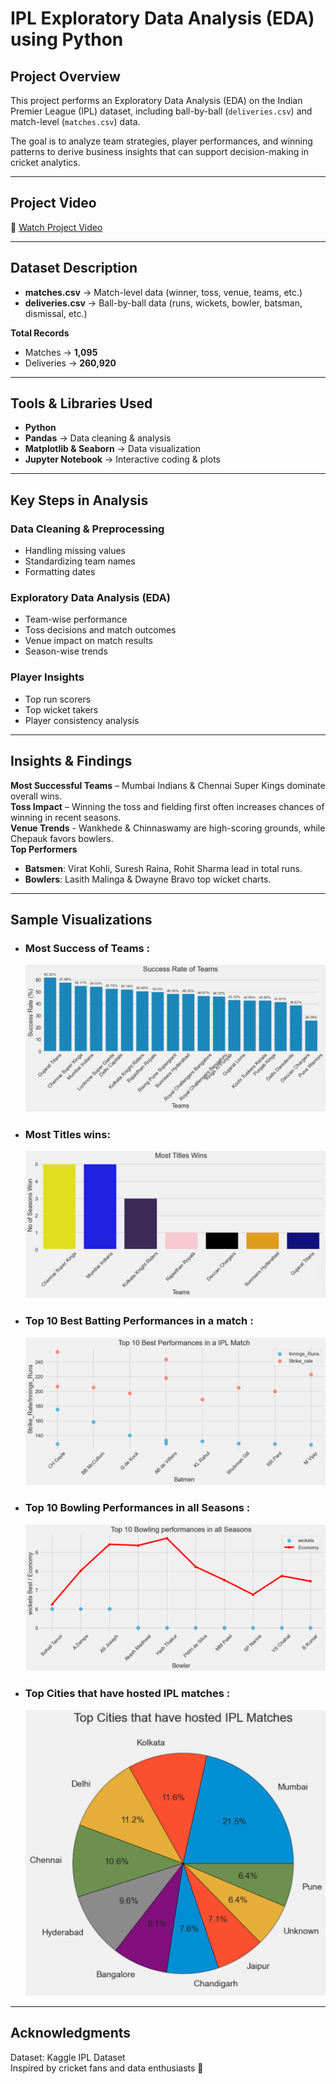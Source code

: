 # IPL Exploratory Data Analysis (EDA) using Python

##  Project Overview
This project performs an Exploratory Data Analysis (EDA) on the Indian Premier League (IPL) dataset, including ball-by-ball (`deliveries.csv`) and match-level (`matches.csv`) data.  

The goal is to analyze team strategies, player performances, and winning patterns to derive business insights that can support decision-making in cricket analytics.  

---
## Project Video

🎥 [Watch Project Video](https://www.youtube.com/watch?v=KVht8JVterQ)


---

## Dataset Description
- **matches.csv** → Match-level data (winner, toss, venue, teams, etc.)  
- **deliveries.csv** → Ball-by-ball data (runs, wickets, bowler, batsman, dismissal, etc.)  

 **Total Records**  
- Matches → **1,095**  
- Deliveries → **260,920**  

---

## Tools & Libraries Used
- **Python** 
- **Pandas** → Data cleaning & analysis 
- **Matplotlib & Seaborn** → Data visualization  
- **Jupyter Notebook** → Interactive coding & plots  

---

##  Key Steps in Analysis
###  Data Cleaning & Preprocessing
- Handling missing values  
- Standardizing team names  
- Formatting dates  

###  Exploratory Data Analysis (EDA)
- Team-wise performance  
- Toss decisions and match outcomes  
- Venue impact on match results  
- Season-wise trends  

###  Player Insights
- Top run scorers  
- Top wicket takers  
- Player consistency analysis  

---

##  Insights & Findings
 **Most Successful Teams** – Mumbai Indians & Chennai Super Kings dominate overall wins.<br>
 **Toss Impact** – Winning the toss and fielding first often increases chances of winning in recent seasons.<br>
 **Venue Trends** - Wankhede & Chinnaswamy are high-scoring grounds, while Chepauk favors bowlers.<br>
 **Top Performers**<br>
 - **Batsmen**: Virat Kohli, Suresh Raina, Rohit Sharma lead in total runs.
 - **Bowlers**: Lasith Malinga & Dwayne Bravo top wicket charts.<br>
  

---

##  Sample Visualizations
- ###  Most Success of Teams :
  ![image alt](https://github.com/Hemanth-kumar-7/IPL-Exploratory-Data-Analysis-EDA-using-Python/blob/main/Output_images/Success%20Rate%20of%20Teams.png?raw=true)
- ###  Most Titles wins:
  ![image alt](https://github.com/Hemanth-kumar-7/IPL-Exploratory-Data-Analysis-EDA-using-Python/blob/main/Output_images/Most%20Titles%20Wins.png?raw=true)
- ### Top 10 Best Batting Performances in a match :
    ![image alt](https://github.com/Hemanth-kumar-7/IPL-Exploratory-Data-Analysis-EDA-using-Python/blob/main/Output_images/Top%2010%20Best%20Performances%20in%20a%20Match.png?raw=true)
- ###  Top 10 Bowling Performances in all Seasons :
  ![image alt](https://github.com/Hemanth-kumar-7/IPL-Exploratory-Data-Analysis-EDA-using-Python/blob/main/Output_images/Top%2010%20Bowling%20performances%20in%20all%20Seasons.png?raw=true)
- ###  Top Cities that have hosted IPL matches :
  ![image alt](https://github.com/Hemanth-kumar-7/IPL-Exploratory-Data-Analysis-EDA-using-Python/blob/main/Output_images/Top%2010%20Cities%20By%20Number%20of%20Matches.png?raw=true)

---

## Acknowledgments
Dataset: Kaggle IPL Dataset<br>
Inspired by cricket fans and data enthusiasts 🏏
